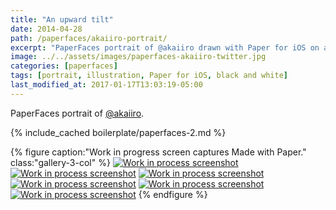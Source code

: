 ```yaml
---
title: "An upward tilt"
date: 2014-04-28
path: /paperfaces/akaiiro-portrait/
excerpt: "PaperFaces portrait of @akaiiro drawn with Paper for iOS on an iPad."
image: ../../assets/images/paperfaces-akaiiro-twitter.jpg
categories: [paperfaces]
tags: [portrait, illustration, Paper for iOS, black and white]
last_modified_at: 2017-01-17T13:03:19-05:00
---
```


PaperFaces portrait of [@akaiiro](https://twitter.com/akaiiro).

{% include_cached boilerplate/paperfaces-2.md %}

{% figure caption:"Work in progress screen captures Made with Paper." class:"gallery-3-col" %}
[![Work in process screenshot](../../assets/images/paperfaces-akaiiro-process-1-600.jpg)](../../assets/images/paperfaces-akaiiro-process-1-lg.jpg)
[![Work in process screenshot](../../assets/images/paperfaces-akaiiro-process-2-600.jpg)](../../assets/images/paperfaces-akaiiro-process-2-lg.jpg)
[![Work in process screenshot](../../assets/images/paperfaces-akaiiro-process-3-600.jpg)](../../assets/images/paperfaces-akaiiro-process-3-lg.jpg)
[![Work in process screenshot](../../assets/images/paperfaces-akaiiro-process-4-600.jpg)](../../assets/images/paperfaces-akaiiro-process-4-lg.jpg)
[![Work in process screenshot](../../assets/images/paperfaces-akaiiro-process-5-600.jpg)](../../assets/images/paperfaces-akaiiro-process-5-lg.jpg)
[![Work in process screenshot](../../assets/images/paperfaces-akaiiro-process-6-600.jpg)](../../assets/images/paperfaces-akaiiro-process-6-lg.jpg)
{% endfigure %}
